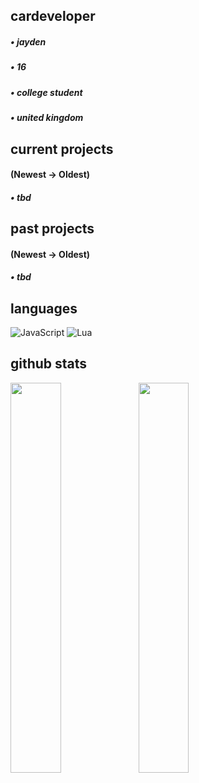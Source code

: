 ## cardeveloper

##### • jayden
##### • 16
##### • college student
##### • united kingdom

## current projects
#### (Newest -> Oldest)

##### • tbd

## past projects
#### (Newest -> Oldest)

##### • tbd

## languages

![JavaScript](https://img.shields.io/badge/javascript-%23323330.svg?style=for-the-badge&logo=javascript&logoColor=%23F7DF1E)
![Lua](https://img.shields.io/badge/lua-%232C2D72.svg?style=for-the-badge&logo=lua&logoColor=white)

## github stats

<img align='left' width="40%" src="https://github-readme-stats.vercel.app/api?username=cardeveloper&show_icons=true&theme=tokyonight" />

<img align='left' width="40%" src="https://github-readme-stats.vercel.app/api/top-langs/?username=cardeveloper&layout=compact" />
